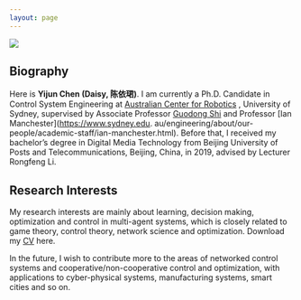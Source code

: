 ```yaml
---
layout: page
---
```


<img src="https://chyj528.github.io/yijunchen.jpg">

## Biography

Here is **Yijun Chen (Daisy, 陈依珺)**. I am currently a Ph.D. Candidate in Control
System Engineering
at [Australian Center for Robotics](https://www.sydney.edu.au/engineering/our-research/robotics-and-intelligent-systems/australian-centre-for-field-robotics.html)
, University of Sydney, supervised by Associate
Professor [Guodong Shi](https://www.sydney.edu.au/engineering/about/our-people/academic-staff/guodong-shi.html)
and
Professor [Ian Manchester](https://www.sydney.edu.
au/engineering/about/our-people/academic-staff/ian-manchester.html). Before that, I received my bachelor’s degree in Digital Media Technology from
Beijing University of Posts and Telecommunications, Beijing, China, in 2019,
advised by Lecturer Rongfeng Li.



## Research Interests


My research interests are mainly about learning, decision making, optimization
and control in multi-agent systems, which is closely related to game theory,
control theory, network science and optimization. Download my [CV](https://chyj528.github.io/file/CV-Yijun_Chen.pdf) here.

<div class="no-indent">
In the future, I wish to contribute more to the areas of networked control
systems and cooperative/non-cooperative control and optimization, with
applications to cyber-physical systems, manufacturing systems, smart cities and
so on.
</div> 
 


